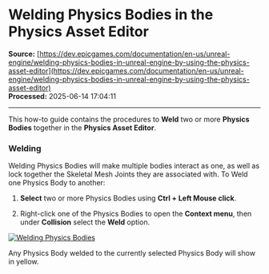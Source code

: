 # Welding Physics Bodies in the Physics Asset Editor

**Source:** [https://dev.epicgames.com/documentation/en-us/unreal-engine/welding-physics-bodies-in-unreal-engine-by-using-the-physics-asset-editor](https://dev.epicgames.com/documentation/en-us/unreal-engine/welding-physics-bodies-in-unreal-engine-by-using-the-physics-asset-editor)  
**Processed:** 2025-06-14 17:04:11

---

This how-to guide contains the procedures to **Weld** two or more **Physics Bodies** together in the **Physics Asset Editor**.

### Welding

Welding Physics Bodies will make multiple bodies interact as one, as well as lock together the Skeletal Mesh Joints they are associated with. To Weld one Physics Body to another:

1.  **Select** two or more Physics Bodies using **Ctrl + Left Mouse click**.
    
2.  Right-click one of the Physics Bodies to open the **Context menu**, then under **Collision** select the **Weld** option.
    

[![Welding Physics Bodies](https://dev.epicgames.com/community/api/documentation/image/86799f66-68fa-4ce1-b7bb-40e2ea594be9?resizing_type=fit)](https://dev.epicgames.com/community/api/documentation/image/86799f66-68fa-4ce1-b7bb-40e2ea594be9?resizing_type=fit)

Any Physics Body welded to the currently selected Physics Body will show in yellow.